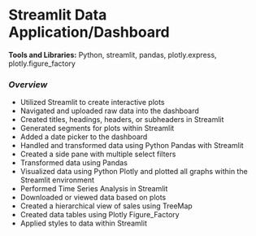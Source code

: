 # Streamlit Data Application/Dashboard

 **Tools and Libraries:** Python, streamlit, pandas, plotly.express, plotly.figure_factory

 ###  _Overview_

 * Utilized Streamlit to create interactive plots
 * Navigated and uploaded raw data into the dashboard
 * Created titles, headings, headers, or subheaders in Streamlit
 * Generated segments for plots within Streamlit
 * Added a date picker to the dashboard
 * Handled and transformed data using Python Pandas with Streamlit
 * Created a side pane with multiple select filters
 * Transformed data using Pandas
 * Visualized data using Python Plotly and plotted all graphs within the Streamlit environment
 * Performed Time Series Analysis in Streamlit
 * Downloaded or viewed data based on plots
 * Created a hierarchical view of sales using TreeMap
 * Created data tables using Plotly Figure_Factory
 * Applied styles to data within Streamlit
